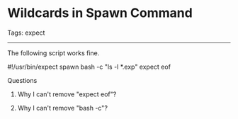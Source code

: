 # Wildcards in Spawn Command
Tags: expect

------

The following script works fine.

 

 #!/usr/bin/expect 
 spawn bash -c "ls -l \*.exp" 
 expect eof 
 

Questions

 

1. Why I can't remove "expect eof"?

 

1. Why I can't remove "bash -c"?